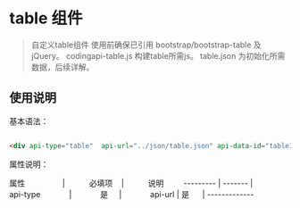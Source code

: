 # table 组件

> 自定义table组件 使用前确保已引用 bootstrap/bootstrap-table 及 jQuery。 
> codingapi-table.js 构建table所需js。 
> table.json 为初始化所需数据，后续详解。 
<!-- more -->


## 使用说明


基本语法：

```html

<div api-type="table"  api-url="../json/table.json" api-data-id="table1" > </div>

```


属性说明：


属性                 |           必填项    |           说明        
---------            |           -------  |          
api-type             |             是     |              
api-url              |            是      |           -------------   

